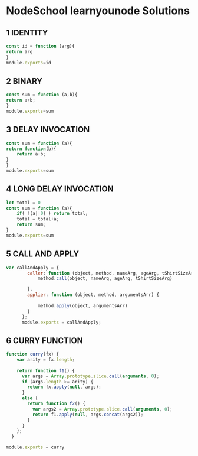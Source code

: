 # NodeSchool learnyounode Solutions

## 1 IDENTITY

```javascript
const id = function (arg){
return arg
}
module.exports=id
```

## 2 BINARY

```javascript
const sum = function (a,b){
return a+b;
}
module.exports=sum
```

## 3 DELAY INVOCATION

```javascript
const sum = function (a){
return function(b){
    return a+b;
}
}
module.exports=sum
```

## 4 LONG DELAY INVOCATION

```javascript
let total = 0
const sum = function (a){
    if( !(a||0) ) return total;
    total = total+a;
    return sum;
}
module.exports=sum
```

## 5 CALL AND APPLY

```javascript
var callAndApply = {
        caller: function (object, method, nameArg, ageArg, tShirtSizeArg) {
            method.call(object, nameArg, ageArg, tShirtSizeArg)

        },
        applier: function (object, method, argumentsArr) {
            
            method.apply(object, argumentsArr)
        }
      };
      module.exports = callAndApply;
```

## 6 CURRY FUNCTION


```javascript
function curry(fx) {
    var arity = fx.length;
  
    return function f1() {
      var args = Array.prototype.slice.call(arguments, 0);
      if (args.length >= arity) {
        return fx.apply(null, args);
      }
      else {
        return function f2() {
          var args2 = Array.prototype.slice.call(arguments, 0);
          return f1.apply(null, args.concat(args2)); 
        }
      }
    };
  }

module.exports = curry
```
